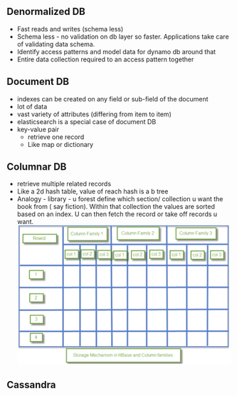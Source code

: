 ## Denormalized DB
- Fast reads and writes (schema less)
- Schema less - no validation on db layer so faster. Applications take care of validating data schema.
- Identify access patterns and model data for dynamo db around that
- Entire data collection required to an access pattern together

## Document DB
- indexes can be created on any field or sub-field of the document
- lot of data
- vast variety of attributes (differing from item to item)
- elasticsearch is a special case of document DB
- key-value pair
  - retrieve one record
  - Like map or dictionary


## Columnar DB
- retrieve multiple related records
- Like a 2d hash table, value of reach hash is a b tree
- Analogy - library - u forest define which section/ collection u want the book from ( say fiction). Within that collection the values are sorted based on an index. U can then fetch the record or take off records u want.
![Columnar DB](images/columnarDB.png)


## Cassandra
